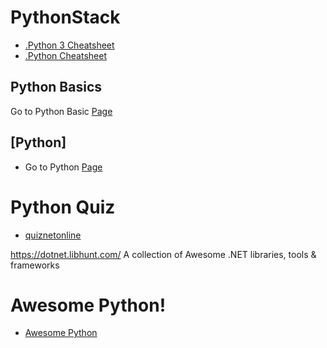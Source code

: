 # PythonStack
* [.Python 3 Cheatsheet](https://perso.limsi.fr/pointal/_media/python:cours:mementopython3-english.pdf)
* [.Python Cheatsheet](http://www.cogsci.rpi.edu/~destem/igd/python_cheat_sheet.pdf)

## Python Basics
Go to Python Basic [Page](https://github.com/ramyrams/.NETStack/tree/master/.NETFrameworkBasic)

## [Python]
* Go to Python [Page](https://github.com/ramyrams/.NETStack/tree/master/CSharp)

# Python Quiz
* [quiznetonline](http://www.quiznetonline.com/default.aspx)

https://dotnet.libhunt.com/
A collection of Awesome .NET libraries, tools & frameworks

# Awesome Python!
* [Awesome Python](https://github.com/vinta/awesome-python)

